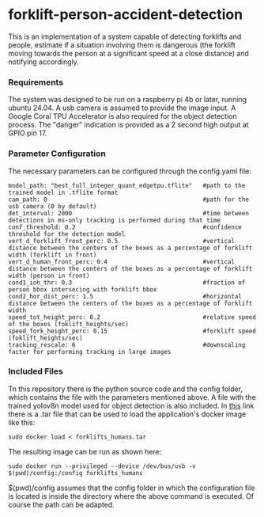 # forklift-person-accident-detection

This is an implementation of a system capable of detecting forklifts and people, estimate if a situation involving them is dangerous (the forklift moving towards the person at a significant speed at a close distance) and notifying accordingly.

### Requirements

The system was designed to be run on a raspberry pi 4b or later, running ubuntu 24.04. A usb camera is assumed to provide the image input. A Google Coral TPU Accelerator is also required for the object detection process. The "danger" indication is provided as a 2 second high output at GPIO pin 17.

### Parameter Configuration
The necessary parameters can be configured through the config.yaml file:

```
model_path: "best_full_integer_quant_edgetpu.tflite"   #path to the trained model in .tflite format
cam_path: 0                                            #path for the usb camera (0 by default)
det_interval: 2000                                     #time between detections in ms-only tracking is performed during that time
conf_threshold: 0.2                                    #confidence threshold for the detection model
vert_d_forklift_front_perc: 0.5                        #vertical distance between the centers of the boxes as a percentage of forklift width (forklift in front)
vert_d_human_front_perc: 0.4                           #vertical distance between the centers of the boxes as a percentage of forklift width (person in front)
cond1_ioh_thr: 0.3                                     #fraction of person bbox intersecing with forklift bbox
cond2_hor_dist_perc: 1.5                               #horizontal distance between the centers of the boxes as a percentage of forklift width
speed_tot_height_perc: 0.2                             #relative speed of the boxes (foklift_heights/sec)
speed_fork_height_perc: 0.15                           #forklift speed (foklift_heights/sec)
tracking_rescale: 6                                    #downscaling factor for performing tracking in large images
```

### Included Files

Tn this repository there is the python source code and the config folder, which contains the file with the parameters mentioned above. A file with the trained yolov8n model used for object detection is also included. In [this](https://drive.google.com/file/d/1edCS6Vn9s44I6w-CPMs48AbWSHW6IySP/view?usp=sharing) link there is a .tar file that can be used to load the application's docker image like this:
```
sudo docker load < forklifts_humans.tar
```
The resulting image can be run as shown here:
```
sudo docker run --privileged --device /dev/bus/usb -v $(pwd)/config:/config forklifts_humans
```
$(pwd)/config assumes that the config folder in which the configuration file is located is inside the directory where the above command is executed. Of course the path can be adapted.
